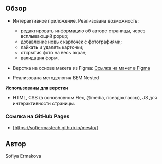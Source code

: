 ## Обзор
* Интерактивное приложение.
  Реализована возможность: 
  - редактировать информацию об авторе страницы, через всплывающий popup;
  - добавление новых карточек с фотографиями;
  - лайкать и удалять карточки;
  - открытия фото на весь экран;
  - валидация форм.

* Верстка на основе макета из Figma:
  [Ссылка на макет в Figma](https://www.figma.com/file/2cn9N9jSkmxD84oJik7xL7/JavaScript.-Sprint-4?node-id=0%3A1) 

* Реализована методология BEM Nested

**Использованы для верстки**
* HTML, CSS (в основновном Flex, @media, псевдоклассы), JS для интерактивности страницы.

### Ссылка на GitHub Pages
* [https://sofiermastech.github.io/mesto/]

## Автор
Sofiya Ermakova
